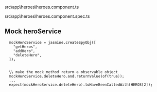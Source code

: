 src\app\heroes\heroes.component.ts

src\app\heroes\heroes.component.spec.ts

## Mock heroService

```
  mockHeroService = jasmine.createSpyObj([
    "getHeros",
    "addHero",
    "deleteHero",
  ]);


  \\ make the mock method return a observable object
  mockHeroService.deleteHero.and.returnValue(of(true));
  ...
  expect(mockHeroService.deleteHero).toHaveBeenCalledWith(HEROS[2]);
```
